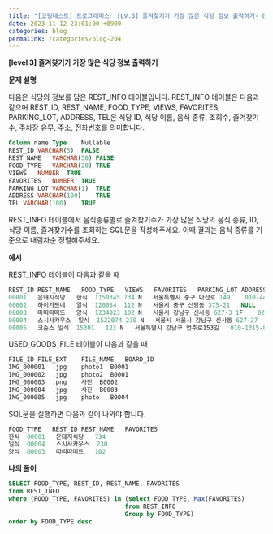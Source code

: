 ```yaml
---
title: "[코딩테스트] 프로그래머스  [LV.3] 즐겨찾기가 가장 많은 식당 정보 출력하기- GROUP BY - sql"
date: 2023-11-12 23:01:00 +0900
categories: blog
permalink: /categories/blog-204
---
```



**[level 3] 즐겨찾기가 가장 많은 식당 정보 출력하기**



**문제 설명**

다음은 식당의 정보를 담은 REST_INFO 테이블입니다. REST_INFO 테이블은 다음과 같으며 REST_ID, REST_NAME, FOOD_TYPE, VIEWS, FAVORITES, PARKING_LOT, ADDRESS, TEL은 식당 ID, 식당 이름, 음식 종류, 조회수, 즐겨찾기수, 주차장 유무, 주소, 전화번호를 의미합니다.

```sql
Column name	Type	Nullable
REST_ID	VARCHAR(5)	FALSE
REST_NAME	VARCHAR(50)	FALSE
FOOD_TYPE	VARCHAR(20)	TRUE
VIEWS	NUMBER	TRUE
FAVORITES	NUMBER	TRUE
PARKING_LOT	VARCHAR(1)	TRUE
ADDRESS	VARCHAR(100)	TRUE
TEL	VARCHAR(100)	TRUE
```

REST_INFO 테이블에서 음식종류별로 즐겨찾기수가 가장 많은 식당의 음식 종류, ID, 식당 이름, 즐겨찾기수를 조회하는 SQL문을 작성해주세요. 이때 결과는 음식 종류를 기준으로 내림차순 정렬해주세요.


**예시**

REST_INFO 테이블이 다음과 같을 때

```sql
REST_ID	REST_NAME	FOOD_TYPE	VIEWS	FAVORITES	PARKING_LOT	ADDRESS	TEL
00001	은돼지식당	한식	1150345	734	N	서울특별시 중구 다산로 149	010-4484-8751
00002	하이가쯔네	일식	120034	112	N	서울시 중구 신당동 375-21	NULL
00003	따띠따띠뜨	양식	1234023	102	N	서울시 강남구 신사동 627-3 1F	02-6397-1023
00004	스시사카우스	일식	1522074	230	N	서울시 서울시 강남구 신사동 627-27	010-9394-2554
00005	코슌스	일식	15301	123	N	서울특별시 강남구 언주로153길	010-1315-8729
```

USED_GOODS_FILE 테이블이 다음과 같을 때

```sql
FILE_ID	FILE_EXT	FILE_NAME	BOARD_ID
IMG_000001	.jpg	photo1	B0001
IMG_000002	.jpg	photo2	B0001
IMG_000003	.png	사진	B0002
IMG_000004	.jpg	사진	B0003
IMG_000005	.jpg	photo	B0004
```

SQL문을 실행하면 다음과 같이 나와야 합니다.


```sql
FOOD_TYPE	REST_ID	REST_NAME	FAVORITES
한식	00001	은돼지식당	734
일식	00004	스시사카우스	230
양식	00003	따띠따띠뜨	102
```



**나의 풀이**

```sql
SELECT FOOD_TYPE, REST_ID, REST_NAME, FAVORITES
from REST_INFO 
where (FOOD_TYPE, FAVORITES) in (select FOOD_TYPE, Max(FAVORITES)
                                from REST_INFO
                                Group by FOOD_TYPE)
order by FOOD_TYPE desc
```


